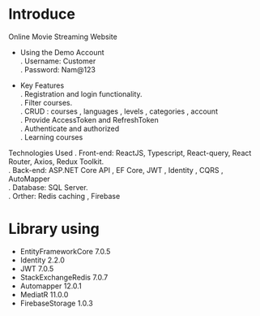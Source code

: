 # Introduce

Online Movie Streaming Website

- Using the Demo Account <br>
. Username: Customer <br>
. Password: Nam@123 <br>

- Key Features <br>
. Registration and login functionality. <br>
. Filter courses. <br>
. CRUD : courses , languages , levels , categories , account <br>
. Provide AccessToken and RefreshToken <br>
. Authenticate and authorized <br>
. Learning courses  <br>


Technologies Used
. Front-end: ReactJS, Typescript, React-query, React Router, Axios, Redux Toolkit. <br>
. Back-end: ASP.NET Core API , EF Core, JWT , Identity , CQRS , AutoMapper <br>
. Database: SQL Server. <br>
. Orther: Redis caching , Firebase <br>

# Library using
- EntityFrameworkCore 7.0.5
- Identity 2.2.0
- JWT 7.0.5
- StackExchangeRedis 7.0.7
- Automapper 12.0.1
- MediatR 11.0.0
- FirebaseStorage 1.0.3
